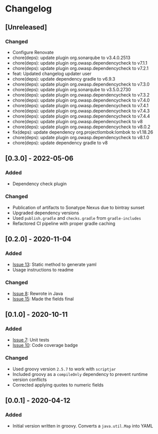 # Changelog

## [Unreleased]
### Changed
- Configure Renovate
- chore(deps): update plugin org.sonarqube to v3.4.0.2513
- chore(deps): update plugin org.owasp.dependencycheck to v7.1.1
- chore(deps): update plugin org.owasp.dependencycheck to v7.2.1
- feat: Updated changelog updater user
- chore(deps): update dependency gradle to v6.9.3
- chore(deps): update plugin org.owasp.dependencycheck to v7.3.0
- chore(deps): update plugin org.sonarqube to v3.5.0.2730
- chore(deps): update plugin org.owasp.dependencycheck to v7.3.2
- chore(deps): update plugin org.owasp.dependencycheck to v7.4.0
- chore(deps): update plugin org.owasp.dependencycheck to v7.4.1
- chore(deps): update plugin org.owasp.dependencycheck to v7.4.3
- chore(deps): update plugin org.owasp.dependencycheck to v7.4.4
- chore(deps): update plugin org.owasp.dependencycheck to v8
- chore(deps): update plugin org.owasp.dependencycheck to v8.0.2
- fix(deps): update dependency org.projectlombok:lombok to v1.18.26
- chore(deps): update plugin org.owasp.dependencycheck to v8.1.0
- chore(deps): update dependency gradle to v8

## [0.3.0] - 2022-05-06
### Added
- Dependency check plugin

### Changed
- Publication of artifacts to Sonatype Nexus due to bintray sunset
- Upgraded dependency versions
- Used `publish.gradle` and `checks.gradle` from `gradle-includes`
- Refactored CI pipeline with proper gradle caching

## [0.2.0] - 2020-11-04
### Added
- [Issue 13](https://github.com/devatherock/simple-yaml/issues/13): Static method to generate yaml
- Usage instructions to readme

### Changed
- [Issue 8](https://github.com/devatherock/simple-yaml/issues/8): Rewrote in Java
- [Issue 15](https://github.com/devatherock/simple-yaml/issues/15): Made the fields final

## [0.1.0] - 2020-10-11
### Added
- [Issue 7](https://github.com/devatherock/simple-yaml/issues/7): Unit tests
- [Issue 10](https://github.com/devatherock/simple-yaml/issues/10): Code coverage badge

### Changed
- Used groovy version `2.5.7` to work with `scriptjar`
- Included groovy as a `compileOnly` dependency to prevent runtime version conflicts
- Corrected applying quotes to numeric fields

## [0.0.1] - 2020-04-12
### Added
- Initial version written in groovy. Converts a `java.util.Map` into YAML